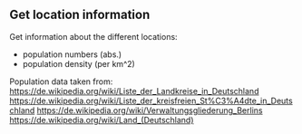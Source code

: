 ## Get location information

Get information about the different locations:
- population numbers (abs.)
- population density (per km^2)

Population data taken from:
https://de.wikipedia.org/wiki/Liste_der_Landkreise_in_Deutschland
https://de.wikipedia.org/wiki/Liste_der_kreisfreien_St%C3%A4dte_in_Deutschland
https://de.wikipedia.org/wiki/Verwaltungsgliederung_Berlins
https://de.wikipedia.org/wiki/Land_(Deutschland)

